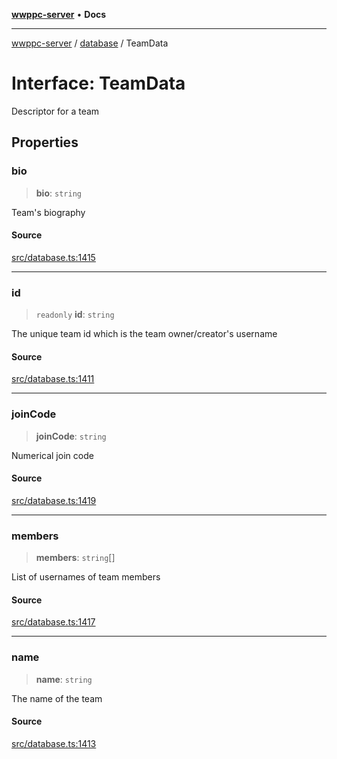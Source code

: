 [**wwppc-server**](../../README.md) • **Docs**

***

[wwppc-server](../../modules.md) / [database](../README.md) / TeamData

# Interface: TeamData

Descriptor for a team

## Properties

### bio

> **bio**: `string`

Team's biography

#### Source

[src/database.ts:1415](https://github.com/WWPPC/WWPPC-server/blob/5af5647ee3617fa27e87b8a991f7e99d942ffb71/src/database.ts#L1415)

***

### id

> `readonly` **id**: `string`

The unique team id which is the team owner/creator's username

#### Source

[src/database.ts:1411](https://github.com/WWPPC/WWPPC-server/blob/5af5647ee3617fa27e87b8a991f7e99d942ffb71/src/database.ts#L1411)

***

### joinCode

> **joinCode**: `string`

Numerical join code

#### Source

[src/database.ts:1419](https://github.com/WWPPC/WWPPC-server/blob/5af5647ee3617fa27e87b8a991f7e99d942ffb71/src/database.ts#L1419)

***

### members

> **members**: `string`[]

List of usernames of team members

#### Source

[src/database.ts:1417](https://github.com/WWPPC/WWPPC-server/blob/5af5647ee3617fa27e87b8a991f7e99d942ffb71/src/database.ts#L1417)

***

### name

> **name**: `string`

The name of the team

#### Source

[src/database.ts:1413](https://github.com/WWPPC/WWPPC-server/blob/5af5647ee3617fa27e87b8a991f7e99d942ffb71/src/database.ts#L1413)
